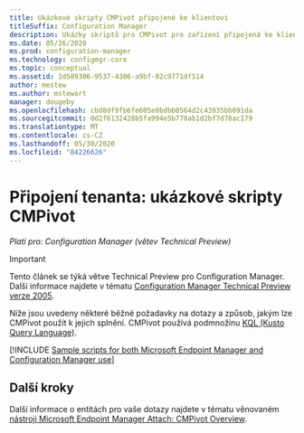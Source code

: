 ```yaml
---
title: Ukázkové skripty CMPivot připojené ke klientovi
titleSuffix: Configuration Manager
description: Ukázky skriptů pro CMPivot pro zařízení připojená ke klientovi Microsoft Endpoint Manager
ms.date: 05/26/2020
ms.prod: configuration-manager
ms.technology: configmgr-core
ms.topic: conceptual
ms.assetid: 1d589306-9537-4306-a9bf-02c9771df514
author: mestew
ms.author: mstewart
manager: dougeby
ms.openlocfilehash: cbd8df9fb6fe605e0bdb60564d2c43935bb891da
ms.sourcegitcommit: 0d2f6132428b5fa994e5b770ab1d2bf7d78ac179
ms.translationtype: MT
ms.contentlocale: cs-CZ
ms.lasthandoff: 05/30/2020
ms.locfileid: "84226626"
---
```

# <a name="tenant-attach-cmpivot-sample-scripts"></a>Připojení tenanta: ukázkové skripty CMPivot
<!---->
*Platí pro: Configuration Manager (větev Technical Preview)*

> [!Important]
> Tento článek se týká větve Technical Preview pro Configuration Manager. Další informace najdete v tématu [Configuration Manager Technical Preview verze 2005](../core/get-started/2020/technical-preview-2005.md#bkmk_cmpivot).

Níže jsou uvedeny některé běžné požadavky na dotazy a způsob, jakým lze CMPivot použít k jejich splnění. CMPivot používá podmnožinu [KQL (Kusto Query Language)](https://docs.microsoft.com/azure/kusto/query/).

[!INCLUDE [Sample scripts for both Microsoft Endpoint Manager and Configuration Manager use](../core/servers/manage/includes/cmpivot-samples-shared.md)]

## <a name="next-steps"></a>Další kroky

Další informace o entitách pro vaše dotazy najdete v tématu věnovaném [nástroji Microsoft Endpoint Manager Attach: CMPivot Overview](cmpivot-overview-attached.md).
